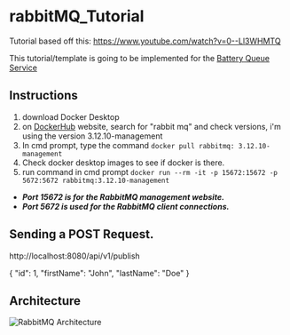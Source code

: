 # rabbitMQ_Tutorial
Tutorial based off this: https://www.youtube.com/watch?v=0--Ll3WHMTQ

This tutorial/template is going to be implemented for the [Battery Queue Service](https://github.com/mVeerasingam/BatterySimulator-QueueService)

## Instructions
1. download Docker Desktop
2. on [DockerHub](https://hub.docker.com/) website, search for "rabbit mq" and check versions, i'm using the version 3.12.10-management
3. In cmd prompt, type the command ```docker pull rabbitmq: 3.12.10-management```
4. Check docker desktop images to see if docker is there.
5. run command in cmd prompt ```docker run --rm -it -p 15672:15672 -p 5672:5672 rabbitmq:3.12.10-management```
  - ***Port 15672 is for the RabbitMQ management website.***
  - ***Port 5672 is used for the RabbitMQ client connections.***

## Sending a POST Request.
http://localhost:8080/api/v1/publish

{
    "id": 1,
    "firstName": "John",
    "lastName": "Doe" 
}

## Architecture
![RabbitMQ Architecture](https://raw.github.com/MarkVeerasingam/rabbitMQ_Tutorial/raw/main/RabbitMQ_Architecture.png)

